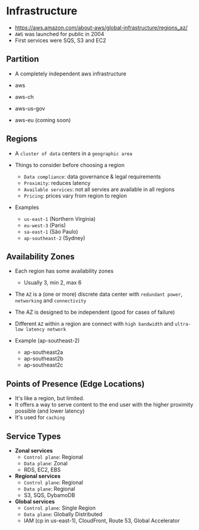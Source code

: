 # Infrastructure

- <https://aws.amazon.com/about-aws/global-infrastructure/regions_az/>
- `AWS` was launched for public in 2004
- First services were SQS, S3 and EC2

## Partition

- A completely independent aws infrastructure

- aws
- aws-ch
- aws-us-gov
- aws-eu (coming soon)

## Regions

- A `cluster of data` centers in a `geographic area`

- Things to consider before choosing a region
  - `Data compliance`: data governance & legal requirements
  - `Proximity`: reduces latency
  - `Available services`: not all servies are available in all regions
  - `Pricing`: prices vary from region to region

- Examples
  - `us-east-1` (Northern Virginia)
  - `eu-west-3` (Paris)
  - `sa-east-1` (São Paulo)
  - `ap-southeast-2` (Sydney)

## Availability Zones

- Each region has some availability zones
  - Usually 3, min 2, max 6
- The `AZ` is a (one or more) discrete data center with `redundant power`, `networking` and `connectivity`
- The AZ is designed to be independent (good for cases of failure)
- Different `AZ` within a region are connect with `high bandwidth` and `ultra-low latency network`

- Example (ap-southeast-2)
  - ap-southeast2a
  - ap-southeast2b
  - ap-southeast2c

## Points of Presence (Edge Locations)

- It's like a region, but limited.
- It offers a way to serve content to the end user with the higher proximity possible (and lower latency)
- It's used for `caching`

## Service Types

- **Zonal services**
  - `Control plane`: Regional
  - `Data plane`: Zonal
  - RDS, EC2, EBS
- **Regional services**
  - `Control plane`: Regional
  - `Data plane`: Regional
  - S3, SQS, DybamoDB
- **Global services**
  - `Control plane`: Single Region
  - `Data plane`: Globally Distributed
  - IAM (cp in us-east-1), CloudFront, Route 53, Global Accelerator
